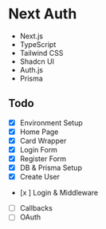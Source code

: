 # Next Auth

- Next.js
- TypeScript
- Tailwind CSS
- Shadcn UI
- Auth.js
- Prisma

## Todo

- [x] Environment Setup
- [x] Home Page
- [x] Card Wrapper
- [x] Login Form
- [x] Register Form
- [x] DB & Prisma Setup
- [x] Create User
- [x ] Login & Middleware
- [ ] Callbacks
- [ ] OAuth
